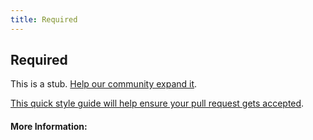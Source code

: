 ```yaml
---
title: Required
---
```


## Required

This is a stub. [Help our community expand it](https://github.com/freeCodeCamp/guide-articles/tree/master/articles/HTML/Attributes/Required/index.md).

[This quick style guide will help ensure your pull request gets accepted](https://github.com/freeCodeCamp/guide-articles/blob/master/README.md).

<!-- The article goes here, in GitHub-flavored Markdown. Feel free to add YouTube videos, images, and CodePen/JSBin embeds  -->

#### More Information:
<!-- Please add any articles you think might be helpful to read before writing the article -->


